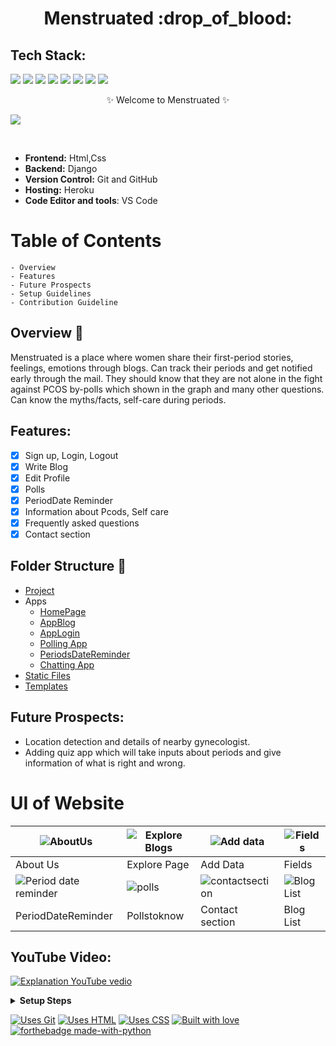 <h1 align="center">
             Menstruated :drop_of_blood:
</h1>

## Tech Stack:

<img src="https://img.shields.io/badge/html5%20-%23E34F26.svg?&style=for-the-badge&logo=html5&logoColor=white"/> <img src="https://img.shields.io/badge/css3%20-%231572B6.svg?&style=for-the-badge&logo=css3&logoColor=white"/> <img src="https://img.shields.io/badge/python%20-%2314354C.svg?&style=for-the-badge&logo=python&logoColor=white"/> <img src="https://img.shields.io/badge/django%20-%23092E20.svg?&style=for-the-badge&logo=django&logoColor=white"/> <img src="https://img.shields.io/badge/markdown-%23000000.svg?&style=for-the-badge&logo=markdown&logoColor=white"/> <img src="https://img.shields.io/badge/github%20-%23121011.svg?&style=for-the-badge&logo=github&logoColor=white"/> <img src="https://img.shields.io/badge/heroku%20-%23430098.svg?&style=for-the-badge&logo=heroku&logoColor=white"/> <img src ="https://img.shields.io/badge/sqlite-%2307405e.svg?&style=for-the-badge&logo=sqlite&logoColor=white"/>


<p align="center">
    ✨ Welcome to Menstruated ✨ <br />
  
  ![](https://github.com/yashikajotwani12/Menstruated/blob/master/menstruated.gif)
    
</p>
<br />



- **Frontend:** Html,Css
- **Backend:** Django
- **Version Control:** Git and GitHub
- **Hosting:** Heroku
- **Code Editor and tools**: VS Code




# Table of Contents

    - Overview
    - Features
    - Future Prospects
    - Setup Guidelines
    - Contribution Guideline
    

## Overview 🔨
Menstruated is a place where women share their first-period stories, feelings, emotions through blogs. Can track their periods and get notified early through the mail. They should know that they are not alone in the fight against PCOS by-polls which shown in the graph and many other questions. Can know the myths/facts, self-care during periods.

## Features:

- [x] Sign up, Login, Logout
- [x] Write Blog
- [x] Edit Profile
- [x] Polls
- [x] PeriodDate Reminder
- [x] Information about Pcods, Self care
- [x] Frequently asked questions
- [x] Contact section

## Folder Structure  📒
* [Project](https://github.com/yashikajotwani12/Menstruated/tree/master/StainStrong)
* Apps
    - [HomePage](https://github.com/yashikajotwani12/Menstruated/tree/master/Home)
    - [AppBlog](https://github.com/yashikajotwani12/Menstruated/tree/master/App_Blog)
    - [AppLogin](https://github.com/yashikajotwani12/Menstruated/tree/master/App_Login)
    - [Polling App](https://github.com/yashikajotwani12/Poll)
    - [PeriodsDateReminder](https://github.com/yashikajotwani12/PeriodsDateReminder)
    - [Chatting App](https://github.com/yashikajotwani12/LetsChat)
* [Static Files](https://github.com/yashikajotwani12/Menstruated/tree/master/static)
* [Templates](https://github.com/yashikajotwani12/Menstruated/tree/master/templates)


## Future Prospects:

- Location detection and details of nearby gynecologist.
- Adding quiz app which will take inputs about periods and give information of what is right and wrong.


# UI of Website

| ![AboutUs](https://user-images.githubusercontent.com/77020164/124215057-f3bad700-db10-11eb-8f7c-f0d44d1b25b3.png) | ![Explore Blogs](https://user-images.githubusercontent.com/77020164/124214911-a6d70080-db10-11eb-811e-6eac01d9bca1.png) | ![Add data](https://user-images.githubusercontent.com/77020164/124214935-b2c2c280-db10-11eb-992e-109f4311f61c.png) | ![Fields](https://user-images.githubusercontent.com/77020164/124214915-a8a0c400-db10-11eb-845f-0c028258b207.png) | 
|-|-|-|-|
| About Us | Explore Page | Add Data | Fields |
| ![Period date reminder](https://user-images.githubusercontent.com/77020164/124214971-c5d59280-db10-11eb-9aed-2cc00df9d296.png)| ![polls](https://user-images.githubusercontent.com/77020164/124214993-d128be00-db10-11eb-98a8-58264ccc7c17.png) | ![contactsection](https://user-images.githubusercontent.com/77020164/124214900-a2124c80-db10-11eb-8ffb-23fb22e67857.png) | ![Blog List](https://user-images.githubusercontent.com/77020164/124214942-b5bdb300-db10-11eb-90e6-a348769bbb44.png) |
| PeriodDateReminder | Pollstoknow | Contact section | Blog List |

<!-- 
  [![ Explanation YouTube vedio] (![Screenshot (76)](https://user-images.githubusercontent.com/77020164/126889748-df0c72fa-c579-4c23-8b1d-1248dc2c3c5c.png))](https://youtu.be/icB4Uq4orRc) 
 -->
<!-- ![Screenshot (76)](https://user-images.githubusercontent.com/77020164/126889748-df0c72fa-c579-4c23-8b1d-1248dc2c3c5c.png) -->


<!-- 
[![ Explanation YouTube vedio ](![Screenshot (76)](https://user-images.githubusercontent.com/77020164/126889609-224b13d8-2ceb-4309-9e86-07b296aa5fdc.png)
)](https://youtu.be/icB4Uq4orRc) -->
<!-- 
<iframe width="560" height="315" src="https://www.youtube.com/embed/icB4Uq4orRc" title="YouTube video player" frameborder="0" allow="accelerometer; autoplay; clipboard-write; encrypted-media; gyroscope; picture-in-picture" allowfullscreen></iframe> -->

## YouTube Video:
[![ Explanation YouTube vedio ](http://img.youtube.com/vi/icB4Uq4orRc/0.jpg)](https://www.youtube.com/embed/icB4Uq4orRc)


 <details>
  <summary><strong>Setup Steps</strong></summary>
  
- Setup Virtual environment
```
$ python3 -m venv env
```
- Activate the virtual environment
```
$ source env/bin/activate
```
- Install dependencies using
```
$ pip install -r requirements.txt
```
- Make migrations using
```
$ python manage.py makemigrations
```
- Migrate Database
```
$ python manage.py migrate
```
- Create a superuser
```
$ python manage.py createsuperuser
```
- Run server using
```
$ python manage.py runserver
``` 
  
</details>

[![Uses Git](https://forthebadge.com/images/badges/uses-git.svg)](https://github.com/yashikajotwani12/Menstruated) [![Uses HTML](https://forthebadge.com/images/badges/uses-html.svg)](https://github.com/yashikajotwani12/Menstruated) [![Uses CSS](https://forthebadge.com/images/badges/uses-css.svg)](https://github.com/yashikajotwani12/Menstruated) 
[![Built with love](https://forthebadge.com/images/badges/built-by-developers.svg)](https://github.com/yashikajotwani12/Menstruated) [![forthebadge made-with-python](http://ForTheBadge.com/images/badges/made-with-python.svg)](https://github.com/Harshul26Nanwani/Menstruated)
